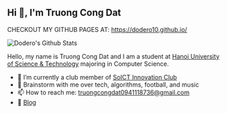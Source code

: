 <h2>Hi 👋, I'm Truong Cong Dat</h2>

CHECKOUT MY GITHUB PAGES AT: https://dodero10.github.io/

![Dodero's Github Stats](https://github-readme-stats.vercel.app/api?username=dodero10&theme=github_dark&show_icons=true)


Hello, my name is Truong Cong Dat and I am a student at [Hanoi University of Science & Technology](https://www.hust.edu.vn/) majoring in Computer Science.
- 🔭 I’m currently a club member of [SoICT Innovation Club](https://www.facebook.com/SINNOclub/)
- 💬 Brainstorm with me over tech, algorithms, football, and music 
- 📫 How to reach me: truongcongdat0941118736@gmail.com
- 📝 [Blog](https://dodero10.github.io/)
